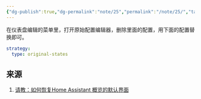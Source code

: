 ```yaml
---
{"dg-publish":true,"dg-permalink":"note/25","permalink":"/note/25/","tags":["HomeAssistant"],"created":"2024-08-24 22:19:48","updated":"2024-08-24 22:22:51"}
---
```


在仪表盘编辑的菜单里，打开原始配置编辑器，删除里面的配置，用下面的配置替换即可。

```yml
strategy:  
  type: original-states
```

## 来源

1. [请教：如何恢复Home Assistant 概览的默认界面](https://bbs.hassbian.com/forum.php?mod=viewthread&tid=15813&page=1&authorid=82016)